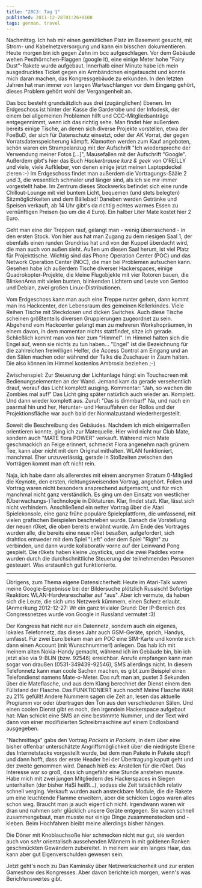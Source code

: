 ```yaml
---
title: "28C3: Tag 1"
published: 2011-12-28T01:26+0100
tags: german, travel
---
```


Nachmittag. Ich hab mir einen gemütlichen Platz im Basement gesucht, mit Strom- und Kabelnetzversorgung und kann ein bisschen dokumentieren. Heute morgen bin ich gegen Zehn im bcc aufgeschlagen. Vor dem Gebäude wehen Pesthörnchen-Flaggen (google it), eine einige Meter hohe "Fairy Dust"-Rakete wurde aufgebaut. Innerhalb einer Minute habe ich mein ausgedrucktes Ticket gegen ein Armbändchen eingetauscht und konnte mich daran machen, das Kongressgebäude zu erkunden. In den letzten Jahren hat man immer von langen Warteschlangen vor dem Eingang gehört, dieses Problem gehört wohl der Vergangenheit an.

Das bcc besteht grundsätzlich aus drei (zugänglichen) Ebenen. Im Erdgeschoss ist hinter der Kasse die Garderobe und der Infodesk, der einem bei allgemeinen Problemen hilft und CCC-Mitgliedsanträge entgegennimmt, wenn ich das richtig sehe. Man findet hier außerdem bereits einige Tische, an denen sich diverse Projekte vorstellen, etwa der FoeBuD, der sich für Datenschutz einsetzt, oder der AK Vorrat, der gegen Vorratsdatenspeicherung kämpft. Klamotten werden zum Kauf angeboten, schön waren ein Strampelanzug mit der Aufschrift "Ich wiederspreche der Verwendung meiner Fotos [...]", Mausefallen mit der Aufschrift "Google". Außerdem gibt's hier das Buch *Hackerbrause kurz & geek* von O'REILLY und viele, viele Aufkleber, von denen einige jetzt meinen Laptopdeckel zieren :-)
Im Erdgeschoss findet man außerdem die Vortragungs-Sääle 2 und 3, die wesentlich schmaler und länger sind, als ich sie mir immer vorgestellt habe. Im Zentrum dieses Stockwerks befindet sich eine runde Chillout-Lounge mit viel buntem Licht, bequemen (und stets belegten) Sitzmöglichkeiten und dem Bällebad! Daneben werden Getränke und Speisen verkauft, ab 14 Uhr gibt's da richtig echtes warmes Essen zu vernünftigen Preisen (so um die 4 Euro). Ein halber Liter Mate kostet hier 2 Euro.

Geht man eine der Treppen rauf, gelangt man - wenig überraschend - in den ersten Stock. Von hier aus hat man Zugang zu dem riesigen Saal 1, der ebenfalls einen runden Grundriss hat und von der Kuppel überdacht wird, die man auch von außen sieht. Außen um diesen Saal herum, ist viel Platz für Projekttische. Wichtig sind das Phone Operation Center (POC) und das Network Operation Center (NOC), die man bei Problemen aufsuchen kann. Gesehen habe ich außerdem Tische diverser Hackerspaces, einige Quadrokopter-Projekte, die kleine Flugobjekte mit vier Rotoren bauen, die BlinkenArea mit vielen bunten, blinkenden Lichtern und Leute von Gentoo und Debian, zwei großen Linux-Distributionen.

Vom Erdgeschoss kann man auch eine Treppe runter gehen, dann kommt man ins Hackcenter, den Lebensraum des gemeinen Kellerkindes. Viele Reihen Tische mit Steckdosen und dicken Switches. Auch diese Tische scheinen größtenteils diversen Gruppierungen zugeordnet zu sein. Abgehend vom Hackcenter gelangt man zu mehreren Workshopräumen, in einem davon, in dem momentan nichts stattfindet, sitze ich gerade. Schließlich kommt man von hier zum "Himmel". Im Himmel halten sich die Engel auf, wenn sie nichts zu tun haben... "Engel" ist die Bezeichnung für die zahlreichen freiwilligen Helfer, die Access Control am Eingang und an den Sälen machen oder während der Talks die Zuschauer in Zaum halten. Die also können im Himmel kostenlos Ambrosia beziehen ;-)

Zwischenspiel: Zur Steuerung der Lichtanlage hängt ein Touchscreen mit Bedienungselementen an der Wand. Jemand kam da gerade versehentlich drauf, worauf das Licht komplett ausging. Kommentar: "Jah, so wachen die Zombies mal auf!" Das Licht ging später natürlich auch wieder an. Komplett. Und dann wieder komplett aus. Zuruf: "Das is dimmbar!" Na, und nach ein paarmal hin und her, Herunter- und Herauffahren der Rollos und der Projektionsfläche war auch bald der Normalzustand wiederhergestellt.

Soweit die Beschreibung des Gebäudes. Nachdem ich mich einigermaßen orientieren konnte, ging ich zur Matequelle. Hier wird nicht nur Club Mate, sondern auch "MATE flora POWER" verkauft. Während mich Mate geschmackich an Feige erinnert, schmeckt Flora angenehm nach grünem Tee, kann aber nicht mit dem Original mithalten.
WLAN funktioniert, manchmal. Eher unzuverlässig, gerade in Stoßzeiten zwischen den Vorträgen kommt man oft nicht rein.

Naja, ich habe dann als allererstes mit einem anonymen Stratum 0-Mitglied die Keynote, den ersten, richtungsweisenden Vortrag, angehört. Folien und Vortrag waren nicht besonders ansprechend aufgemacht, und für mich manchmal nicht ganz verständlich. Es ging um den Einsatz von westlicher (Überwachungs-)Technologie in Diktaturen. Klar, findet statt. Klar, lässt sich nicht verhindern. Anschließend ein netter Vortrag über die Atari Spielekonsole, eine ganz frühe populäre Spieleplattform, die umfassend, mit vielen grafischen Beispielen beschrieben wurde. Danach die Vorstellung der neuen r0ket, die oben bereits erwähnt wurde. Am Ende des Vortrages wurden alle, die bereits eine neue r0ket besaßen, aufgefordert, sich drahtlos entweder mit dem Spiel "Left" oder dem Spiel "Right" zu verbinden, und dann wurde kollaborativ vorne auf der Leinwand Pong gespielt. Die r0kets haben kleine Joysticks, und die zwei Paddles vorne wurden durch die durchschnittliche Steuerung der teilnehmenden Personen gesteuert. Was erstaunlich gut funktionierte.

---

Übrigens, zum Thema eigene Datensicherheit: Heute im Atari-Talk waren meine Google-Ergebnisse bei der Bildersuche plötzlich Russisch! Sofortige Reaktion: WLAN-Hardwareschalter auf "aus". Aber ich vermute, da haben sich die Leute, die sich ums Netzwerk kümmern, einen Scherz erlaubt. (Anmerkung 2012-12-27: Wr ein ganz trivialer Grund: Der IP-Bereich des Congressnetzes wurde von Google in Russland vermutet :3)

Der Kongress hat nicht nur ein Datennetz, sondern auch ein eigenes, lokales Telefonnetz, das dieses Jahr auch GSM-Geräte, sprich, Handys, umfasst. Für zwei Euro bekam man am POC eine SIM-Karte und konnte sich dann einen Account (mit Wunschnummer!) anlegen. Das hab ich mit meinem alten Nokia-Handy gemacht, während ich im Gebäude bin, bin ich jetzt also via 9-BLIN (bzw. 92546) erreichbar. Anrufe empfangen kann man sogar von draußen (0531-349439-92546), SMS allerdings nicht. In diesem Telefonnetz kann man coole Sachen machen, es gibt zum Beispiel einen Telefondienst namens Mate-o-Meter. Das ruft man an, pustet 3 Sekunden über die Mateflasche, und aus dem Klang berechnet der Dienst einem den Füllstand der Flasche. Das FUNKTIONIERT auch noch!! Meine Flasche WAR zu 21% gefüllt! Andere Nummern sagen die Zeit an, lesen das aktuelle Programm vor oder übertragen den Ton aus den verschiedenen Sälen. Und einen coolen Dienst gibt es noch, den irgendein Hackerspace aufgebaut hat: Man schickt eine SMS an eine bestimmte Nummer, und der Text wird dann von einer modifizierten Schreibmaschine auf einem Endlosband ausgegeben.

"Nachmittags" gabs den Vortrag *Packets in Packets*, in dem über eine bisher offenbar unterschätzte Angriffsmöglichkeit über die niedrigste Ebene des Internetstacks vorgestellt wurde, bei dem man Pakete in Pakete stopft und dann hofft, dass der erste Header bei der Übertragung kaputt geht und der zweite genommen wird.
Danach hieß es: Anstellen für die r0ket. Das Interesse war so groß, dass ich ungefähr eine Stunde anstehen musste. Habe mich mit zwei jungen Mitgliedern des Hackerspaces in Siegen unterhalten (der bisher HaSi heißt...), sodass die Zeit tatsächlich relativ schnell verging. Verkauft wurden auch ansteckbare Module, die die Rakete um eine leuchtende Flamme erweitern, aber die schicken Logos waren alles schon weg. Braucht man ja auch eigentlich nicht. Irgendwann waren wir dran und nahmen sehr glücklich unsere Geräte entgegen. Sie waren schnell zusammengebaut, man musste nur einige Dinge zusammenstecken und -kleben. Beim Hochfahren bleibt meine allerdings bisher hängen.

Die Döner mit Knoblauchsoße hier schmecken nicht nur gut, sie werden auch von *sehr* orientalisch aussehenden Männern in mit goldenen Ranken geschmückten Gewändern zubereitet. In meinem war ein langes Haar, das kann aber gut Eigenverschulden gewesen sein.

Jetzt geht's noch zu Dan Kaminsky über Netzwerksicherheit und zur ersten Gameshow des Kongresses. Aber davon berichte ich morgen, wenn's was Berichtenswertes gibt.
